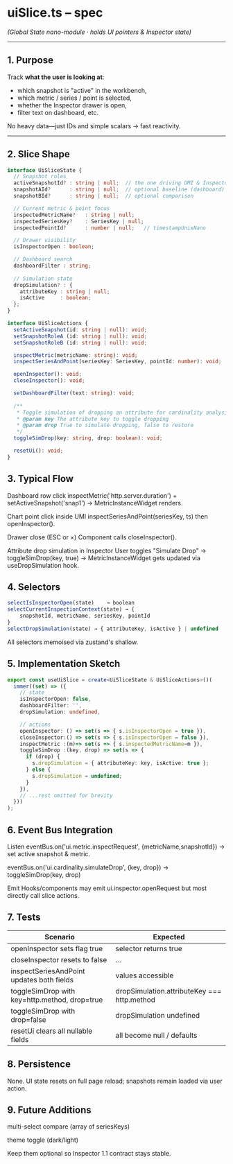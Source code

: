 # uiSlice.ts – spec  
*(Global State nano-module · holds UI pointers & Inspector state)*

---

## 1. Purpose

Track **what the user is looking at**:

* which snapshot is "active" in the workbench,
* which metric / series / point is selected,
* whether the Inspector drawer is open,
* filter text on dashboard, etc.

No heavy data—just IDs and simple scalars → fast reactivity.

---

## 2. Slice Shape

```ts
interface UiSliceState {
  // Snapshot roles
  activeSnapshotId? : string | null;  // the one driving UMI & Inspector
  snapshotAId?      : string | null;  // optional baseline (dashboard)
  snapshotBId?      : string | null;  // optional comparison

  // Current metric & point focus
  inspectedMetricName?   : string | null;
  inspectedSeriesKey?    : SeriesKey | null;
  inspectedPointId?      : number | null;   // timestampUnixNano

  // Drawer visibility
  isInspectorOpen : boolean;

  // Dashboard search
  dashboardFilter : string;
  
  // Simulation state
  dropSimulation? : {
    attributeKey : string | null;
    isActive     : boolean;
  };
}

interface UiSliceActions {
  setActiveSnapshot(id: string | null): void;
  setSnapshotRoleA (id: string | null): void;
  setSnapshotRoleB (id: string | null): void;

  inspectMetric(metricName: string): void;
  inspectSeriesAndPoint(seriesKey: SeriesKey, pointId: number): void;

  openInspector(): void;
  closeInspector(): void;

  setDashboardFilter(text: string): void;
  
  /**
   * Toggle simulation of dropping an attribute for cardinality analysis.
   * @param key The attribute key to toggle dropping
   * @param drop True to simulate dropping, false to restore
   */
  toggleSimDrop(key: string, drop: boolean): void;

  resetUi(): void;
}
```

## 3. Typical Flow
Dashboard row click
inspectMetric('http.server.duration') + setActiveSnapshot('snap1')
→ MetricInstanceWidget renders.

Chart point click inside UMI
inspectSeriesAndPoint(seriesKey, ts) then openInspector().

Drawer close (ESC or ×)
Component calls closeInspector().

Attribute drop simulation in Inspector
User toggles "Simulate Drop" → toggleSimDrop(key, true)
→ MetricInstanceWidget gets updated via useDropSimulation hook.

## 4. Selectors

```ts
selectIsInspectorOpen(state)    → boolean
selectCurrentInspectionContext(state) → {
    snapshotId, metricName, seriesKey, pointId
}
selectDropSimulation(state) → { attributeKey, isActive } | undefined
```

All selectors memoised via zustand's shallow.

## 5. Implementation Sketch

```ts
export const useUiSlice = create<UiSliceState & UiSliceActions>()(
  immer((set) => ({
    // state
    isInspectorOpen: false,
    dashboardFilter: '',
    dropSimulation: undefined,

    // actions
    openInspector: () => set(s => { s.isInspectorOpen = true }),
    closeInspector:() => set(s => { s.isInspectorOpen = false }),
    inspectMetric :(m)=> set(s => { s.inspectedMetricName=m }),
    toggleSimDrop :(key, drop) => set(s => {
      if (drop) {
        s.dropSimulation = { attributeKey: key, isActive: true };
      } else {
        s.dropSimulation = undefined;
      }
    }),
    // ...rest omitted for brevity
  }))
);
```

## 6. Event Bus Integration
Listen
eventBus.on('ui.metric.inspectRequest', {metricName,snapshotId})
→ set active snapshot & metric.

eventBus.on('ui.cardinality.simulateDrop', {key, drop})
→ toggleSimDrop(key, drop)

Emit
Hooks/components may emit ui.inspector.openRequest but most directly call slice actions.

## 7. Tests
| Scenario | Expected |
|----------|----------|
| openInspector sets flag true | selector returns true |
| closeInspector resets to false | … |
| inspectSeriesAndPoint updates both fields | values accessible |
| toggleSimDrop with key=http.method, drop=true | dropSimulation.attributeKey === http.method |
| toggleSimDrop with drop=false | dropSimulation undefined |
| resetUi clears all nullable fields | all become null / defaults |

## 8. Persistence
None. UI state resets on full page reload; snapshots remain loaded via user action.

## 9. Future Additions
multi-select compare (array of seriesKeys)

theme toggle (dark/light)

Keep them optional so Inspector 1.1 contract stays stable.